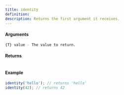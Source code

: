 ```yaml
---
title: identity
definition: 
description: Returns the first argument it receives.
---
```



#### Arguments


```bash
{T} value - The value to return.
```


#### Returns


```bash

```


#### Example


```ts
identity('hello'); // returns 'hello'identity(42); // returns 42
```